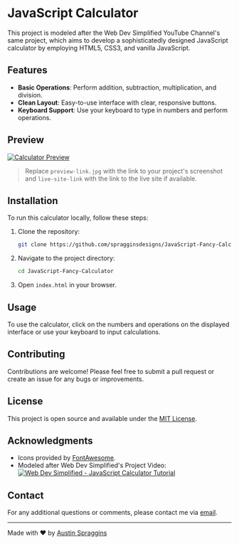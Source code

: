 # JavaScript Calculator

This project is modeled after the Web Dev Simplified YouTube Channel's same project, which aims to develop a sophisticatedly designed JavaScript calculator by employing HTML5, CSS3, and vanilla JavaScript.

## Features

- **Basic Operations**: Perform addition, subtraction, multiplication, and division.
- **Clean Layout**: Easy-to-use interface with clear, responsive buttons.
- **Keyboard Support**: Use your keyboard to type in numbers and perform operations.

## Preview

[![Calculator Preview](preview-link.jpg)](live-site-link)

> Replace `preview-link.jpg` with the link to your project's screenshot and `live-site-link` with the link to the live site if available.

## Installation

To run this calculator locally, follow these steps:

1. Clone the repository:
   ```sh
   git clone https://github.com/spragginsdesigns/JavaScript-Fancy-Calculator.git
   ```
2. Navigate to the project directory:
   ```sh
   cd JavaScript-Fancy-Calculator
   ```
3. Open `index.html` in your browser.

## Usage

To use the calculator, click on the numbers and operations on the displayed interface or use your keyboard to input calculations.

## Contributing

Contributions are welcome! Please feel free to submit a pull request or create an issue for any bugs or improvements.

## License

This project is open source and available under the [MIT License](LICENSE).

## Acknowledgments

- Icons provided by [FontAwesome](https://fontawesome.com/).
- Modeled after Web Dev Simplified's Project Video:
  [![Web Dev Simplified - JavaScript Calculator Tutorial](http://img.youtube.com/vi/j59qQ7YWLxw/0.jpg)](https://www.youtube.com/watch?v=j59qQ7YWLxw "Web Dev Simplified - JavaScript Calculator Tutorial")

## Contact

For any additional questions or comments, please contact me via [email](mailto:spragginsdesigns@gmail.com).

---

Made with ❤️ by [Austin Spraggins](https://github.com/spragginsdesigns)
```
